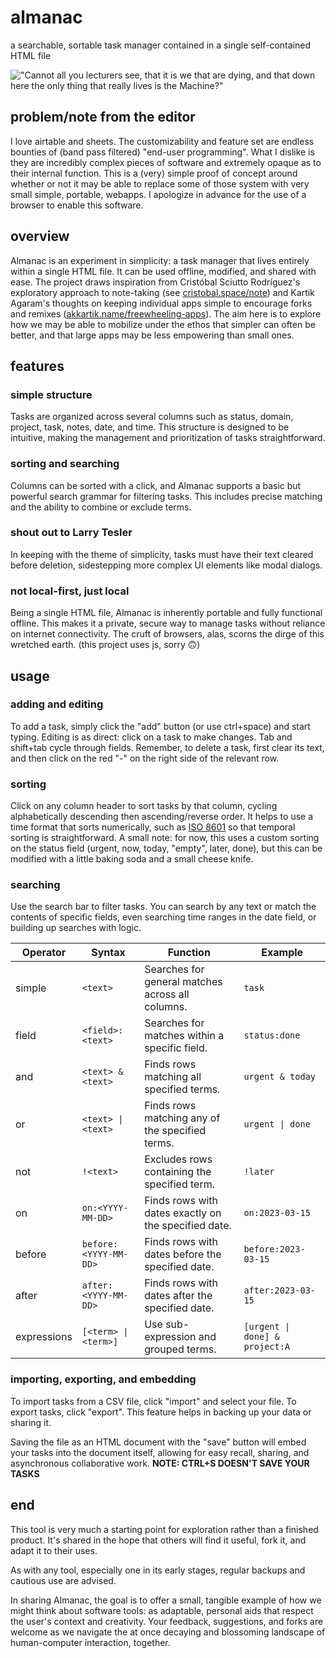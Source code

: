 # almanac
a searchable, sortable task manager contained in a single self-contained HTML file

!["Cannot all you lecturers see, that it is we that are dying, and that down here the only thing that really lives is the Machine?"](https://media.giphy.com/media/vFKqnCdLPNOKc/giphy.gif)

## problem/note from the editor

I love airtable and sheets. The customizability and feature set are endless bounties of (band pass filtered) "end-user programming". What I dislike is they are incredibly complex pieces of software and extremely opaque as to their internal function. This is a (very) simple proof of concept around whether or not it may be able to replace some of those system with very small simple, portable, webapps. I apologize in advance for the use of a browser to enable this software.

## overview
Almanac is an experiment in simplicity: a task manager that lives entirely within a single HTML file. It can be used offline, modified, and shared with ease. The project draws inspiration from Cristóbal Sciutto Rodríguez's exploratory approach to note-taking (see [cristobal.space/note](https://cristobal.space/note)) and Kartik Agaram's thoughts on keeping individual apps simple to encourage forks and remixes ([akkartik.name/freewheeling-apps](https://akkartik.name/freewheeling-apps)). The aim here is to explore how we may be able to mobilize under the ethos that simpler can often be better, and that large apps may be less empowering than small ones.

## features

### simple structure
Tasks are organized across several columns such as status, domain, project, task, notes, date, and time. This structure is designed to be intuitive, making the management and prioritization of tasks straightforward.

### sorting and searching
Columns can be sorted with a click, and Almanac supports a basic but powerful search grammar for filtering tasks. This includes precise matching and the ability to combine or exclude terms.

### shout out to Larry Tesler
In keeping with the theme of simplicity, tasks must have their text cleared before deletion, sidestepping more complex UI elements like modal dialogs.

### not local-first, just local
Being a single HTML file, Almanac is inherently portable and fully functional offline. This makes it a private, secure way to manage tasks without reliance on internet connectivity. The cruft of browsers, alas, scorns the dirge of this wretched earth. (this project uses js, sorry 🙃)

## usage

### adding and editing
To add a task, simply click the "add" button (or use ctrl+space) and start typing. Editing is as direct: click on a task to make changes. Tab and shift+tab cycle through fields. Remember, to delete a task, first clear its text, and then click on the red "-" on the right side of the relevant row.

### sorting
Click on any column header to sort tasks by that column, cycling alphabetically descending then ascending/reverse order. It helps to use a time format that sorts numerically, such as [ISO 8601](https://en.wikipedia.org/wiki/ISO_8601) so that temporal sorting is straightforward. A small note: for now, this uses a custom sorting on the status field (urgent, now, today, "empty", later, done), but this can be modified with a little baking soda and a small cheese knife.

### searching
Use the search bar to filter tasks. You can search by any text or match the contents of specific fields, even searching time ranges in the date field, or building up searches with logic.

| Operator    | Syntax                   | Function                                                  | Example                        |
|-------------|--------------------------|-----------------------------------------------------------|--------------------------------|
| simple      | `<text>`                 | Searches for general matches across all columns.          | `task`                         |
| field       | `<field>:<text>`         | Searches for matches within a specific field.             | `status:done`                  |
| and         | `<text> & <text>`        | Finds rows matching all specified terms.                  | `urgent & today`               |
| or          | `<text> \| <text>`       | Finds rows matching any of the specified terms.           | `urgent \| done`               |
| not         | `!<text>`                | Excludes rows containing the specified term.              | `!later`                       |
| on          | `on:<YYYY-MM-DD>`        | Finds rows with dates exactly on the specified date.      | `on:2023-03-15`                |
| before      | `before:<YYYY-MM-DD>`    | Finds rows with dates before the specified date.          | `before:2023-03-15`            |
| after       | `after:<YYYY-MM-DD>`     | Finds rows with dates after the specified date.           | `after:2023-03-15`             |
| expressions | `[<term> \| <term>]`     | Use sub-expression and grouped terms.                     | `[urgent \| done] & project:A` |

### importing, exporting, and embedding
To import tasks from a CSV file, click "import" and select your file. To export tasks, click "export". This feature helps in backing up your data or sharing it.

Saving the file as an HTML document with the "save" button will embed your tasks into the document itself, allowing for easy recall, sharing, and asynchronous collaborative work. **NOTE: CTRL+S DOESN'T SAVE YOUR TASKS**

## end
This tool is very much a starting point for exploration rather than a finished product. It's shared in the hope that others will find it useful, fork it, and adapt it to their uses.

As with any tool, especially one in its early stages, regular backups and cautious use are advised. 

In sharing Almanac, the goal is to offer a small, tangible example of how we might think about software tools: as adaptable, personal aids that respect the user's context and creativity. Your feedback, suggestions, and forks are welcome as we navigate the at once decaying and blossoming landscape of human-computer interaction, together.

